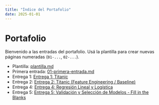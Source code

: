 ```yaml
---
title: "Índice del Portafolio"
date: 2025-01-01
---
```


# Portafolio

Bienvenido a las entradas del portafolio. Usá la plantilla para crear nuevas páginas numeradas
(`01-...`, `02-...`).

- Plantilla: [plantilla.md](plantilla.md)
- Primera entrada: [01-primera-entrada.md](01-primera-entrada.md)
- Entrega 1: [Entrega 1: Titanic](02-entrega1.md)
- Entrega 2: [Entrega 2: Titanic (Feature Engineering / Baseline)](03-entrega2.md)
- Entrega 4: [Entrega 4: Regresión Lineal y Logística](04-entrega4.md)
- Entrega 5: [Entrega 5: Validación y Selección de Modelos - Fill in the Blanks](05-entrega5.md)